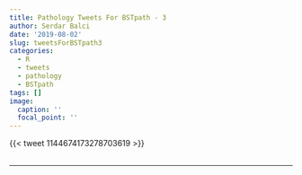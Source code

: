 ```yaml
---
title: Pathology Tweets For BSTpath - 3
author: Serdar Balci
date: '2019-08-02'
slug: tweetsForBSTpath3
categories:
  - R
  - tweets
  - pathology
  - BSTpath
tags: []
image:
  caption: ''
  focal_point: ''
---
```



{{< tweet 1144674173278703619 >}}
<br>
<br>
<hr>
